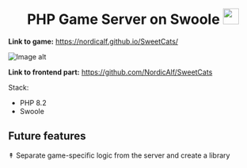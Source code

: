 <h1 align="center">PHP Game Server on Swoole
<img src="https://github.com/blackcater/blackcater/raw/main/images/Hi.gif" height="32"/></h1>

**Link to game:** https://nordicalf.github.io/SweetCats/ <br>

![Image alt](https://github.com/NordicAlf/PHP-Game-Server/blob/master/Screen.png)

**Link to frontend part:** https://github.com/NordicAlf/SweetCats

Stack: 
+ PHP 8.2
+ Swoole 

Future features
------------
↟ Separate game-specific logic from the server and create a library